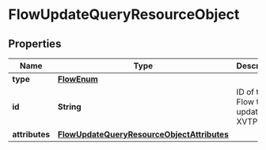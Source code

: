 # FlowUpdateQueryResourceObject

## Properties
Name | Type | Description | Notes
------------ | ------------- | ------------- | -------------
**type** | [**FlowEnum**](FlowEnum.md) |  | 
**id** | **String** | ID of the Flow to update. Ex: XVTP5Q | 
**attributes** | [**FlowUpdateQueryResourceObjectAttributes**](FlowUpdateQueryResourceObjectAttributes.md) |  | 
